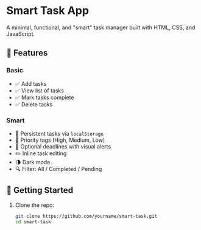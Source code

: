 # Smart Task App

A minimal, functional, and "smart" task manager built with HTML, CSS, and JavaScript.

## 🔧 Features

### Basic
- ✅ Add tasks
- ✅ View list of tasks
- ✅ Mark tasks complete
- ✅ Delete tasks

### Smart
- 💾 Persistent tasks via `localStorage`
- 🎯 Priority tags (High, Medium, Low)
- 📅 Optional deadlines with visual alerts
- ✏️ Inline task editing
- 🌗 Dark mode
- 🔍 Filter: All / Completed / Pending

## 🚀 Getting Started

1. Clone the repo:
   ```bash
   git clone https://github.com/yourname/smart-task.git
   cd smart-task
